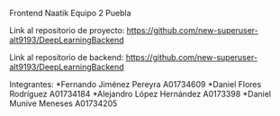 Frontend Naatik Equipo 2 Puebla

Link al repositorio de proyecto: https://github.com/new-superuser-alt9193/DeepLearningBackend

Link al repositorio de backend: https://github.com/new-superuser-alt9193/DeepLearningBackend


Integrantes: *Fernando Jiménez Pereyra A01734609 *Daniel Flores Rodríguez A01734184 *Alejandro López Hernández A0173398 *Daniel Munive Meneses A01734205
